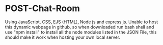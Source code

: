 # POST-Chat-Room
Using JavaScript, CSS, EJS (HTML), Node js and express js. Unable to host this dynamic webpage in github, so when downloaded run bash shell and use "npm install" to install all the node modules listed in the JSON File, this should make it work when hosting your own local server.
